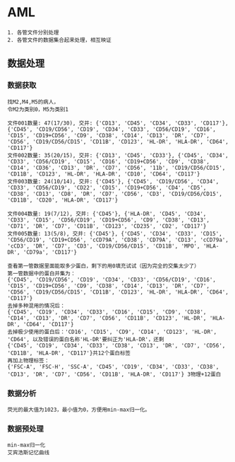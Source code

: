 # AML
    1. 各管文件分别处理
    2. 各管文件的数据集合起来处理，相互映证

## 数据处理
### 数据获取
    找M2,M4,M5的病人，
    令M2为类别0，M5为类别1

    文件001数量: 47(17/30), 交并: {'CD13', 'CD45', 'CD34', 'CD33', 'CD117'}, {'CD45', 'CD19/CD56', 'CD19', 'CD34', 'CD33', 'CD56/CD19', 'CD16', 'CD15', 'CD19+CD56', 'CD9', 'CD38', 'CD14', 'CD13', 'DR', 'CD7', 'CD56', 'CD19/CD56/CD15', 'CD11B', 'CD123', 'HL-DR', 'HLA-DR', 'CD64', 'CD117'}
    文件002数量: 35(20/15), 交并: {'CD13', 'CD45', 'CD33'}, {'CD45', 'CD34', 'CD33', 'CD56/CD19', 'CD15', 'CD16', 'CD19+CD56', 'CD9', 'CD38', 'CD14', 'CD36', 'CD13', 'DR', 'CD7', 'CD56', '11b', 'CD19/CD56/CD15', 'CD11B', 'CD123', 'HL-DR', 'HLA-DR', 'CD10', 'CD64', 'CD117'}
    文件003数量: 24(10/14), 交并: {'CD45'}, {'CD45', 'CD19/CD56', 'CD34', 'CD33', 'CD56/CD19', 'CD22', 'CD15', 'CD19+CD56', 'CD4', 'CD5', 'CD38', 'CD13', 'CD8', 'DR', 'CD7', 'CD56', 'CD3', 'CD19/CD56/CD15', 'CD11B', 'CD20', 'HLA-DR', 'CD117'}
    
    文件004数量: 19(7/12), 交并: {'CD45'}, {'HLA-DR', 'CD45', 'CD34', 'CD33', 'CD15', 'CD56/CD19', 'CD19+CD56', 'CD9', 'CD38', 'CD13', 'CD71', 'DR', 'CD7', 'CD11B', 'CD123', 'CD235', 'CD2', 'CD117'}
    文件005数量: 13(5/8), 交并: {'CD45'}, {'CD45', 'CD34', 'CD33', 'CD15', 'CD56/CD19', 'CD19+CD56', 'cCD79A', 'CD38', 'CD79A', 'CD13', 'cCD79a', 'cCD3', 'DR', 'CD7', 'CD3', 'CD19/CD56/CD15', 'CD11B', 'MPO', 'HLA-DR', 'CD79a', 'CD117'}

    查看第一管数据里面能取多少蛋白，剩下的用0填充试试（因为完全的交集太少了）
    第一管数据中的蛋白并集为：
    {'CD45', 'CD19/CD56', 'CD19', 'CD34', 'CD33', 'CD56/CD19', 'CD16', 'CD15', 'CD19+CD56', 'CD9', 'CD38', 'CD14', 'CD13', 'DR', 'CD7', 'CD56', 'CD19/CD56/CD15', 'CD11B', 'CD123', 'HL-DR', 'HLA-DR', 'CD64', 'CD117'}
    去掉多种混用的情况后：
    {'CD45', 'CD19', 'CD34', 'CD33', 'CD16', 'CD15', 'CD9', 'CD38', 'CD14', 'CD13', 'DR', 'CD7', 'CD56', 'CD11B', 'CD123', 'HL-DR', 'HLA-DR', 'CD64', 'CD117'}
    去掉极少使用的蛋白后：'CD16', 'CD15', 'CD9', 'CD14', 'CD123', 'HL-DR', 'CD64', 以及错误的蛋白名称'HL-DR'要纠正为'HLA-DR'，还剩
    {'CD45', 'CD19', 'CD34', 'CD33', 'CD38', 'CD13', 'DR', 'CD7', 'CD56', 'CD11B', 'HLA-DR', 'CD117'}共12个蛋白标签
    再加上物理标签：
    {'FSC-A', 'FSC-H', 'SSC-A', 'CD45', 'CD19', 'CD34', 'CD33', 'CD38', 'CD13', 'DR', 'CD7', 'CD56', 'CD11B', 'HLA-DR', 'CD117'} 3物理+12蛋白

### 数据分析
    荧光的最大值为1023，最小值为0，方便用min-max归一化。


### 数据预处理
    min-max归一化
    艾宾浩斯记忆曲线